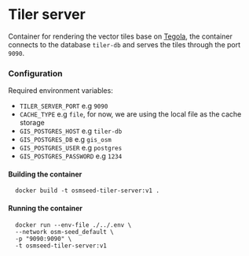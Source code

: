 # Tiler server

Container for rendering the vector tiles base on [Tegola](https://github.com/go-spatial/tegola), the container connects to the database `tiler-db` and serves the tiles through the port `9090`.


### Configuration

Required environment variables:

- `TILER_SERVER_PORT` e.g `9090`
- `CACHE_TYPE` e.g `file`, for now, we are using the local file as the cache storage
- `GIS_POSTGRES_HOST` e.g `tiler-db`
- `GIS_POSTGRES_DB` e.g `gis_osm`
- `GIS_POSTGRES_USER` e.g `postgres`
- `GIS_POSTGRES_PASSWORD` e.g `1234`

#### Building the container

```
  docker build -t osmseed-tiler-server:v1 .
```

#### Running the container

```
  docker run --env-file ./../.env \
  --network osm-seed_default \
  -p "9090:9090" \
  -t osmseed-tiler-server:v1
```